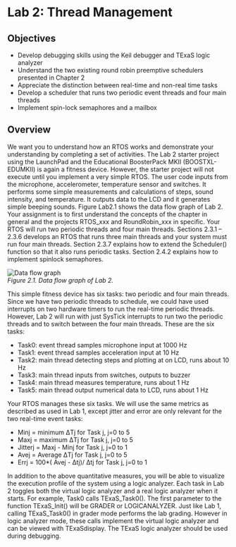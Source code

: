 
# Lab 2: Thread Management

## Objectives

- Develop debugging skills using the Keil debugger and TExaS logic analyzer  
- Understand the two existing round robin preemptive schedulers presented in Chapter 2  
- Appreciate the distinction between real-time and non-real time tasks  
- Develop a scheduler that runs two periodic event threads and four main threads  
- Implement spin-lock semaphores and a mailbox  

## Overview

We want you to understand how an RTOS works and demonstrate your understanding by completing a set of activities. The Lab 2 starter project using the LaunchPad and the Educational BoosterPack MKII (BOOSTXL-EDUMKII) is again a fitness device. However, the starter project will not execute until you implement a very simple RTOS. The user code inputs from the microphone, accelerometer, temperature sensor and switches. It performs some simple measurements and calculations of steps, sound intensity, and temperature. It outputs data to the LCD and it generates simple beeping sounds. Figure Lab2.1 shows the data flow graph of Lab 2. Your assignment is to first understand the concepts of the chapter in general and the projects RTOS_xxx and RoundRobin_xxx in specific. Your RTOS will run two periodic threads and four main threads. Sections 2.3.1 – 2.3.6 develops an RTOS that runs three main threads and your system must run four main threads. Section 2.3.7 explains how to extend the Scheduler() function so that it also runs periodic tasks. Section 2.4.2 explains how to implement spinlock semaphores.

![Data flow graph]()  
*Figure 2.1. Data flow graph of Lab 2.*

This simple fitness device has six tasks: two periodic and four main threads. Since we have two periodic threads to schedule, we could have used interrupts on two hardware timers to run the real-time periodic threads. However, Lab 2 will run with just SysTick interrupts to run two the periodic threads and to switch between the four main threads. These are the six tasks:

- Task0: event thread samples microphone input at 1000 Hz  
- Task1: event thread samples acceleration input at 10 Hz  
- Task2: main thread detecting steps and plotting at on LCD, runs about 10 Hz  
- Task3: main thread inputs from switches, outputs to buzzer  
- Task4: main thread measures temperature, runs about 1 Hz  
- Task5: main thread output numerical data to LCD, runs about 1 Hz  

Your RTOS manages these six tasks. We will use the same metrics as described as used in Lab 1, except jitter and error are only relevant for the two real-time event tasks:

- Minj = minimum ΔTj for Task j, j=0 to 5
- Maxj = maximum ΔTj for Task j, j=0 to 5
- Jitterj = Maxj - Minj for Task j, j=0 to 1
- Avej = Average ΔTj for Task j, j=0 to 5
- Errj = 100*( Avej - Δtj)/ Δtj for Task j, j=0 to 1

In addition to the above quantitative measures, you will be able to visualize the execution profile of the system using a logic analyzer. Each task in Lab 2 toggles both the virtual logic analyzer and a real logic analyzer when it starts. For example, Task0 calls TExaS_Task0(). The first parameter to the function TExaS_Init() will be GRADER or LOGICANALYZER. Just like Lab 1, calling TExaS_Task0() in grader mode performs the lab grading. However in logic analyzer mode, these calls implement the virtual logic analyzer and can be viewed with TExaSdisplay. The TExaS logic analyzer should be used during debugging.
